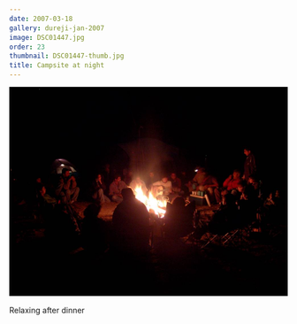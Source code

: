 ```yaml
---
date: 2007-03-18
gallery: dureji-jan-2007
image: DSC01447.jpg
order: 23
thumbnail: DSC01447-thumb.jpg
title: Campsite at night
---
```


![Campsite at night](./DSC01447.jpg)

Relaxing after dinner